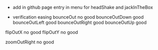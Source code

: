 - add in github page entry in menu for headShake and jackInTheBox

- verification easing
bounceOut		no good
bounceOutDown	good
bounceOutLeft	good
bounceOutRight  good
bounceOutUp		good

flipOutX		no good
flipOutY		no good

zoomOutRight	no good